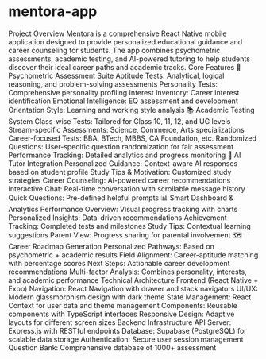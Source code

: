 # mentora-app
Project Overview Mentora is a comprehensive React Native mobile application designed to provide personalized educational guidance and career counseling for students. The app combines psychometric assessments, academic testing, and AI-powered tutoring to help students discover their ideal career paths and academic tracks.
Core Features
🎯 Psychometric Assessment Suite
Aptitude Tests: Analytical, logical reasoning, and problem-solving assessments
Personality Tests: Comprehensive personality profiling
Interest Inventory: Career interest identification
Emotional Intelligence: EQ assessment and development
Orientation Style: Learning and working style analysis
📚 Academic Testing System
Class-wise Tests: Tailored for Class 10, 11, 12, and UG levels
Stream-specific Assessments: Science, Commerce, Arts specializations
Career-focused Tests: BBA, BTech, MBBS, CA Foundation, etc.
Randomized Questions: User-specific question randomization for fair assessment
Performance Tracking: Detailed analytics and progress monitoring
🤖 AI Tutor Integration
Personalized Guidance: Context-aware AI responses based on student profile
Study Tips & Motivation: Customized study strategies
Career Counseling: AI-powered career recommendations
Interactive Chat: Real-time conversation with scrollable message history
Quick Questions: Pre-defined helpful prompts
📊 Smart Dashboard & Analytics
Performance Overview: Visual progress tracking with charts
Personalized Insights: Data-driven recommendations
Achievement Tracking: Completed tests and milestones
Study Tips: Contextual learning suggestions
Parent View: Progress sharing for parental involvement
🗺️ Career Roadmap Generation
Personalized Pathways: Based on psychometric + academic results
Field Alignment: Career-aptitude matching with percentage scores
Next Steps: Actionable career development recommendations
Multi-factor Analysis: Combines personality, interests, and academic performance
Technical Architecture
Frontend (React Native + Expo)
Navigation: React Navigation with drawer and stack navigators
UI/UX: Modern glassmorphism design with dark theme
State Management: React Context for user data and theme management
Components: Reusable components with TypeScript interfaces
Responsive Design: Adaptive layouts for different screen sizes
Backend Infrastructure
API Server: Express.js with RESTful endpoints
Database: Supabase (PostgreSQL) for scalable data storage
Authentication: Secure user session management
Question Bank: Comprehensive database of 1000+ assessment
